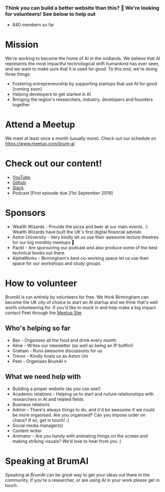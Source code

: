 ### Think you can build a better website than this? 🙂 We're looking for volunteers! See below to help out 

* 840 members so far

# Mission
We're working to become the home of AI in the midlands. 
We believe that AI represents the most impactful technological shift humankind has ever seen, and we want to make sure that it is used for good. To this end, we're doing three things:
* Fostering entrepreneurship by supporting startups that use AI for good [coming soon]
* Helping developers to get started in AI 
* Bringing the region's researchers, industry, developers and founders together

# Attend a Meetup
We meet at least once a month (usually more).
Check out our schedule on <https://www.meetup.com/brum-ai>

# Check out our content!
* [YouTube](https://www.youtube.com/channel/UCUwCrXFqvkYjMbRgP6DfTDA/videos)
* [Github](https://github.com/brumai)
* [Slack](https://join.slack.com/t/brumai/shared_invite/enQtNjQxMjc4NTkxNjg3LWNiMjg4MjgzYjg2ZmEzNmQ1ODQxOTlhOGI1ZDg2ODM2NTI4NDVlY2U3OTFhOTU5MGMyOGE4MzVmZGFmYTA2M2M)
* Podcast [First episode due 21st September 2019]


# Sponsors
* Wealth Wizards - Provide the pizza and beer at our main events. :) Wealth Wizards have built the UK's first digital financial adviser.
* Aston University - Very kindly let us use their awesome lecture theatres for our big monthly meetups 💖
* Packt - Are sponsoring our podcast and also produce some of the best technical books out there.
* AlphaWorks - Birmingham's best co-working space let us use their space for our workshops and study groups

# How to volunteer
BrumAI is run entirely by volunteers for free. We think Birmingham can become the UK city of choice to start an AI startup and we think that's well worth volunteering for. If you'd like to muck in and help make a big impact contact Peet through the [Meetup Site](https://www.meetup.com/brum-ai)

## Who's helping so far

* Bex - Organises all the food and drink every month
* Aline - Writes our newsletter (as well as being an IP boffin!)
* Graham - Runs awesome discussions for us
* Trevor - Kindly hosts us as Aston Uni
* Peet - Organises BrumAI
v

## What we need help with 

* Building a proper website (as you can see!)
* Academic relations - Helping us to start and nuture relationships with researchers in AI and related fields
* Business relations
* Admin - There's always things to do, and it'd be awesome if we could be more  organised. Are you organised? Can you impose order on chaos? If so, get in touch! :) 
* Social media manager(s)
* Content writer
* Animator - Are you handy with animating things on the screen and making striking visuals? We'd love to hear from you :) 


# Speaking at BrumAI
Speaking at BrumAI can be great way to get your ideas out there in the community. If you're a researcher, or are using AI in your work please get in touch.



<!-- Global site tag (gtag.js) - Google Analytics -->
<script async src="https://www.googletagmanager.com/gtag/js?id=UA-147270710-1"></script>
<script>
  window.dataLayer = window.dataLayer || [];
  function gtag(){dataLayer.push(arguments);}
  gtag('js', new Date());

  gtag('config', 'UA-147270710-1');
</script>
